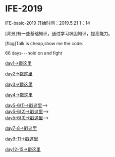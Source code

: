 # IFE-2019
IFE-basic-2019
开始时间：2019.5.21   1：14

[背景]有一些基础知识，通过学习巩固知识，提高能力。

[flag]Talk is cheap,show me the code.  

66 days---hold on and fight

[day1->戳这里](https://nature68c.github.io/IFE-2019/day1/day1.html)

[day2->戳这里](https://nature68c.github.io/IFE-2019/day2/day2-resume.html)

[day3->戳这里](https://nature68c.github.io/IFE-2019/day3/resume.html)

[day4->戳这里](https://nature68c.github.io/IFE-2019/day4/day4.html)

[day5-6(1)->戳这里](https://nature68c.github.io/IFE-2019/day5/resume1.html)-->        
[day5-6(2)->戳这里](https://nature68c.github.io/IFE-2019/day5/resume2.html)-->      
[day5-6(3)->戳这里](https://nature68c.github.io/IFE-2019/day5/resume3.html)-->


[day7-8->戳这里](https://nature68c.github.io/IFE-2019/day7-8/ife-index.html)

[day9-11->戳这里](https://nature68c.github.io/IFE-2019/day9-11/index.html)

[day12-15->戳这里](https://nature68c.github.io/Arts-festival/SUSE-Arts-festival/index.html)
